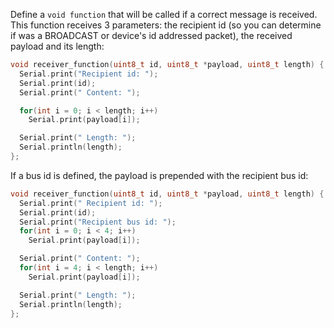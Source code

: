 Define a `void function` that will be called if a correct message is received. This function receives 3 parameters: the recipient id (so you can determine if was a BROADCAST or device's id addressed packet), the received payload and its length:
```cpp
void receiver_function(uint8_t id, uint8_t *payload, uint8_t length) {
  Serial.print("Recipient id: ");
  Serial.print(id);
  Serial.print(" Content: ");

  for(int i = 0; i < length; i++)
    Serial.print(payload[i]);

  Serial.print(" Length: ");
  Serial.println(length);
};
```
If a bus id is defined, the payload is prepended with the recipient bus id:
```cpp
void receiver_function(uint8_t id, uint8_t *payload, uint8_t length) {
  Serial.print(" Recipient id: ");
  Serial.print(id);
  Serial.print("Recipient bus id: ");
  for(int i = 0; i < 4; i++)
    Serial.print(payload[i]);

  Serial.print(" Content: ");
  for(int i = 4; i < length; i++)
    Serial.print(payload[i]);

  Serial.print(" Length: ");
  Serial.println(length);
};
```